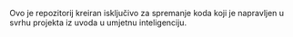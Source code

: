 Ovo je repozitorij kreiran isključivo za spremanje koda koji je napravljen u svrhu projekta iz uvoda u umjetnu inteligenciju.

